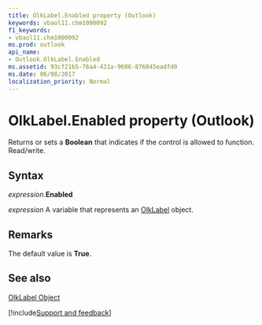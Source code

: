 ```yaml
---
title: OlkLabel.Enabled property (Outlook)
keywords: vbaol11.chm1000092
f1_keywords:
- vbaol11.chm1000092
ms.prod: outlook
api_name:
- Outlook.OlkLabel.Enabled
ms.assetid: 93cf21b5-76a4-431a-9606-876045eadfd0
ms.date: 06/08/2017
localization_priority: Normal
---
```



# OlkLabel.Enabled property (Outlook)

Returns or sets a **Boolean** that indicates if the control is allowed to function. Read/write.


## Syntax

_expression_.**Enabled**

_expression_ A variable that represents an [OlkLabel](Outlook.OlkLabel.md) object.


## Remarks

The default value is  **True**.


## See also


[OlkLabel Object](Outlook.OlkLabel.md)

[!include[Support and feedback](~/includes/feedback-boilerplate.md)]
